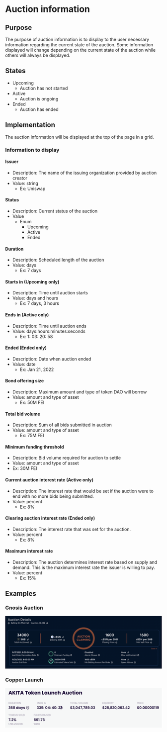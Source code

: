 # Auction information

## Purpose

The purpose of auction information is to display to the user necessary information regarding the current state of the auction. Some information displayed will change depending on the current state of the auction while others will always be displayed.

## States

- Upcoming
  - Auction has not started
- Active
  - Auction is ongoing
- Ended
  - Auction has ended

## Implementation

The auction information will be displayed at the top of the page in a grid.

### Information to display

#### Issuer

- Description: The name of the issuing organization provided by auction creator
- Value: string
  - Ex: Uniswap

#### Status

- Description: Current status of the auction
- Value
  - Enum
    - Upcoming
    - Active
    - Ended

#### Duration

- Description: Scheduled length of the auction
- Value: days
  - Ex: 7 days

#### Starts in (Upcoming only)

- Description: Time until auction starts
- Value: days and hours
  - Ex: 7 days, 3 hours

#### Ends in (Active only)

- Description: Time until auction ends
- Value: days:hours:minutes:seconds
  - Ex: 1: 03: 20: 58

#### Ended (Ended only)

- Description: Date when auction ended
- Value: date
  - Ex: Jan 21, 2022

#### Bond offering size

- Description: Maximum amount and type of token DAO will borrow
- Value: amount and type of asset
  - Ex: 50M FEI

#### Total bid volume

- Description: Sum of all bids submitted in auction
- Value: amount and type of asset
  - Ex: 75M FEI

#### Minimum funding threshold

- Description: Bid volume required for auction to settle
- Value: amount and type of asset
- Ex: 30M FEI

#### Current auction interest rate (Active only)

- Description: The interest rate that would be set if the auction were to end with no more bids being submitted.
- Value: percent
  - Ex: 8%

#### Clearing auction interest rate (Ended only)

- Description: The interest rate that was set for the auction.
- Value: percent
  - Ex: 8%

#### Maximum interest rate

- Description: The auction determines interest rate based on supply and demand. This is the maximum interest rate the issuer is willing to pay.
- Value: percent
  - Ex: 15%

## Examples

### Gnosis Auction

![](../../../assets/gnosis/auction_details_post.png)

### Copper Launch

![](../../../assets/copper/auction_details.png)
